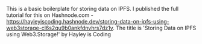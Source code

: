 This is a basic boilerplate for storing data on IPFS. I published the full tutorial for this on Hashnode.com - https://hayleyiscoding.hashnode.dev/storing-data-on-ipfs-using-web3storage-cl6s2qu9b0ankfdnvhrs7dz1v. The title is 'Storing Data on IPFS using Web3.Storage!' by Hayley is Coding
